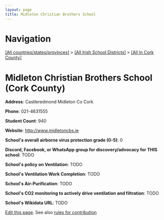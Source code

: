 ```yaml
---
layout: page
title: Midleton Christian Brothers School
---
```

# Navigation

[[All countries/states/provinces]](../../..) > [[All Irish School Districts]](../..) > [[All In Cork County]](..)

# Midleton Christian Brothers School (Cork County)

**Address**: Castleredmond Midleton Co Cork

**Phone**: 021-4631555

**Student Count**: 940

**Website**: <http://www.midletoncbs.ie>

**School's overall airborne virus protection grade (0-5)**: 0

**Discord, Facebook, or WhatsApp group for discovery/advocacy for THIS school**: TODO

**School's policy on Ventilation**: TODO

**School's Ventilation Work Completion**: TODO

**School's Air-Purification**: TODO

**School's CO2 monitoring to actively drive ventilation and filtration**: TODO

**School's Wikidata URL**: TODO


[Edit this page](https://github.com/ventilate-schools/Ireland/edit/main/./Cork_County/Midleton_Christian_Brothers_School.md). See also [rules for contribution](../../../contribution-rules/)